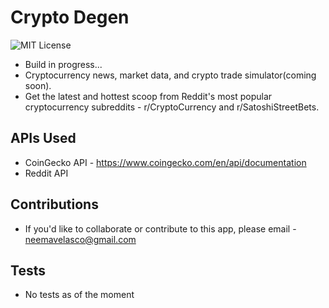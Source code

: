 # Crypto Degen
![MIT License](https://img.shields.io/badge/license-MIT-blue)
- Build in progress...
- Cryptocurrency news, market data, and crypto trade simulator(coming soon).
- Get the latest and hottest scoop from Reddit's most popular cryptocurrency subreddits - r/CryptoCurrency and r/SatoshiStreetBets.

## APIs Used

* CoinGecko API - https://www.coingecko.com/en/api/documentation
* Reddit API

## Contributions
- If you'd like to collaborate or contribute to this app, please email - neemavelasco@gmail.com

## Tests
- No tests as of the moment
